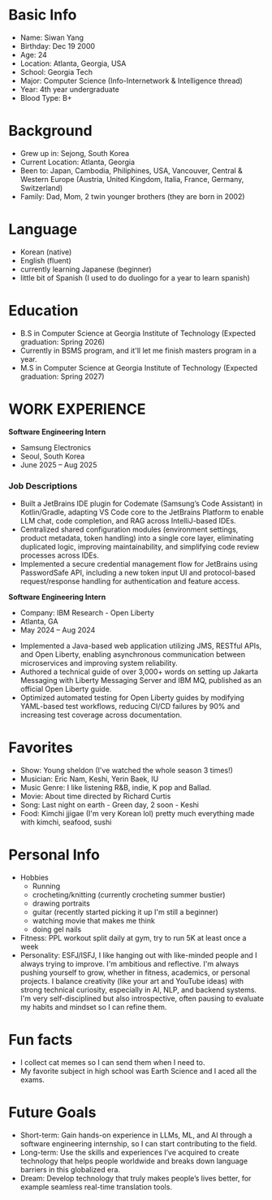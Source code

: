 # Basic Info
- Name: Siwan Yang
- Birthday: Dec 19 2000
- Age: 24
- Location: Atlanta, Georgia, USA
- School: Georgia Tech
- Major: Computer Science (Info-Internetwork & Intelligence thread)
- Year: 4th year undergraduate
- Blood Type: B+

# Background
- Grew up in: Sejong, South Korea
- Current Location: Atlanta, Georgia
- Been to: Japan, Cambodia, Philiphines, USA, Vancouver, Central & Western Europe (Austria, United Kingdom, Italia, France, Germany, Switzerland)
- Family: Dad, Mom, 2 twin younger brothers (they are born in 2002)

# Language
- Korean (native)
- English (fluent)
- currently learning Japanese (beginner)
- little bit of Spanish (I used to do duolingo for a year to learn spanish)

# Education
- B.S in Computer Science at Georgia Institute of Technology (Expected graduation: Spring 2026)
- Currently in BSMS program, and it'll let me finish masters program in a year.
- M.S in Computer Science at Georgia Institute of Technology (Expected graduation: Spring 2027)

# WORK EXPERIENCE
**Software Engineering Intern**
* Samsung Electronics
* Seoul, South Korea
* June 2025 – Aug 2025
### Job Descriptions
- Built a JetBrains IDE plugin for Codemate (Samsung’s Code Assistant) in Kotlin/Gradle, adapting VS Code core to the
JetBrains Platform to enable LLM chat, code completion, and RAG across IntelliJ-based IDEs.
- Centralized shared configuration modules (environment settings, product metadata, token handling) into a single core layer,
eliminating duplicated logic, improving maintainability, and simplifying code review processes across IDEs.
- Implemented a secure credential management flow for JetBrains using PasswordSafe API, including a new token input UI and
protocol-based request/response handling for authentication and feature access.

**Software Engineering Intern**
* Company: IBM Research - Open Liberty 
* Atlanta, GA
* May 2024 – Aug 2024
- Implemented a Java-based web application utilizing JMS, RESTful APIs, and Open Liberty, enabling asynchronous
communication between microservices and improving system reliability.
- Authored a technical guide of over 3,000+ words on setting up Jakarta Messaging with Liberty Messaging Server and IBM MQ,
published as an official Open Liberty guide.
- Optimized automated testing for Open Liberty guides by modifying YAML-based test workflows, reducing CI/CD failures by
90% and increasing test coverage across documentation.

# Favorites
- Show: Young sheldon (I've watched the whole season 3 times!)
- Musician: Eric Nam, Keshi, Yerin Baek, IU
- Music Genre: I like listening R&B, indie, K pop and Ballad.
- Movie: About time directed by Richard Curtis
- Song: Last night on earth - Green day, 2 soon - Keshi
- Food: Kimchi jjigae (I'm very Korean lol) pretty much everything made with kimchi, seafood, sushi

# Personal Info
- Hobbies
    - Running
    - crocheting/knitting (currently crocheting summer bustier)
    - drawing portraits
    - guitar (recently started picking it up I'm still a beginner)
    - watching movie that makes me think
    - doing gel nails
- Fitness: PPL workout split daily at gym, try to run 5K at least once a week
- Personality: ESFJ/ISFJ, I like hanging out with like-minded people and I always trying to improve. I'm ambitious and reflective. I'm always pushing yourself to grow, whether in fitness, academics, or personal projects. I balance creativity (like your art and YouTube ideas) with strong technical curiosity, especially in AI, NLP, and backend systems. I'm very self-disciplined but also introspective, often pausing to evaluate my habits and mindset so I can refine them.

# Fun facts
- I collect cat memes so I can send them when I need to.
- My favorite subject in high school was Earth Science and I aced all the exams.

# Future Goals
- Short-term: Gain hands-on experience in LLMs, ML, and AI through a software engineering internship, so I can start contributing to the field.
- Long-term: Use the skills and experiences I’ve acquired to create technology that helps people worldwide and breaks down language barriers in this globalized era.
- Dream: Develop technology that truly makes people’s lives better, for example seamless real-time translation tools.
